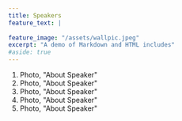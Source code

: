 ```yaml
---
title: Speakers
feature_text: |
 
feature_image: "/assets/wallpic.jpeg"
excerpt: "A demo of Markdown and HTML includes"
#aside: true
---
```


1. Photo, "About Speaker"
2. Photo, "About Speaker"
3. Photo, "About Speaker"
4. Photo, "About Speaker"
5. Photo, "About Speaker"